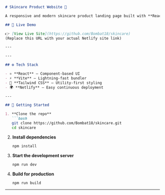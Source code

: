

```markdown
# Skincare Product Website 🌿

A responsive and modern skincare product landing page built with **React** and **Vite**, featuring smooth UI, optimized builds, and Netlify deployment.

## 🚀 Live Demo

👉 [View Live Site](https://github.com/Bombat18/skincare)  
(Replace this URL with your actual Netlify site link)

---

---

## ⚙️ Tech Stack

- ⚛️ **React** – Component-based UI
- ⚡ **Vite** – Lightning-fast bundler
- 🎨 **Tailwind CSS** – Utility-first styling
- 🌍 **Netlify** – Easy continuous deployment

---

## 🧪 Getting Started

1. **Clone the repo**
   ```bash
   git clone https://github.com/Bombat18/skincare.git
   cd skincare
````

2. **Install dependencies**

   ```bash
   npm install
   ```

3. **Start the development server**

   ```bash
   npm run dev
   ```

4. **Build for production**

   ```bash
   npm run build
   ```

---

